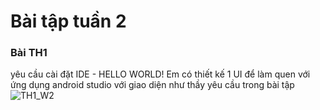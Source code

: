 # Bài tập tuần 2
### Bài TH1 
yêu cầu cài đặt IDE - HELLO WORLD!
Em có thiết kế 1 UI để làm quen với ứng dụng android studio với giao diện như thầy yêu cầu trong bài tập
![TH1_W2](https://github.com/user-attachments/assets/3a8c3e95-653a-4c61-b589-3ada8e46226b)
